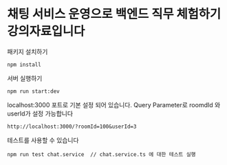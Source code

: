 # 채팅 서비스 운영으로 백엔드 직무 체험하기 강의자료입니다

패키지 설치하기
```
npm install
```

서버 실행하기
```
npm run start:dev
```

localhost:3000 포트로 기본 설정 되어 있습니다.
Query Parameter로 roomdId 와 userId가 설정 가능합니다

```
http://localhost:3000/?roomId=100&userId=3
```

테스트를 사용할 수 있습니다
```
npm run test chat.service  // chat.service.ts 에 대한 테스트 실행
```